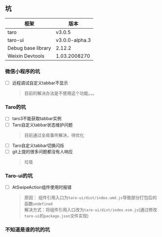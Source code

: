 ## 坑

| 框架 | 版本 |
| ---- | ---- |
| taro | v3.0.5 |
| taro-ui | v3.0.0-alpha.3 |
| Debug base library | 2.12.2 |
| Weixin Devtools | 1.03.2008270 |

### 微信小程序的坑

- [ ] 远程调试自定义tabbar不显示
    > 目前的解决办法是不使用这个功能。。。

### Taro的坑

- [ ] taro3不能获取tabbar实例
- [ ] Taro自定义tabbar状态维护问题
    > 目前通过全局事件解决，待优化
- [ ] Taro自定义tabbar切换闪烁
- [ ] git上提的很多问题都没有人响应
    > 垃圾

### Taro-ui的坑

- [ ] AtSwipeAction组件使用时报错
    > 原因： 组件引用入口为`taro-ui/dist/index.umd.js`导致部分打包后的函数`undefined`<br />
    解决方式：将组件引用入口改为`taro-ui/dist/index.esm.js`(通过修改`taro-ui`的`package.json`文件实现)

### 不知道是谁的坑的坑
